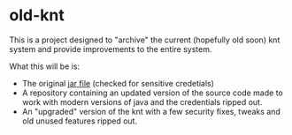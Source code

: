 # old-knt

This is a project designed to "archive" the current (hopefully old soon) knt system and provide improvements to the entire system.

What this will be is:
- The original [jar file](./old-jar/) (checked for sensitive credetials)
- A repository containing an updated version of the source code made to work with modern versions of java and the credentials ripped out.
- An "upgraded" version of the knt with a few security fixes, tweaks and old unused features ripped out.
